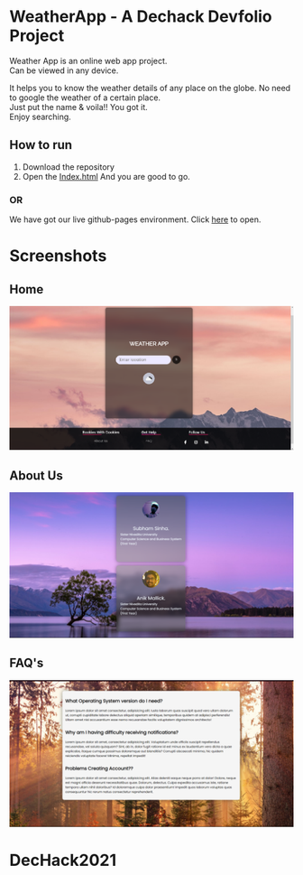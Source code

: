 # WeatherApp - A Dechack Devfolio Project
Weather App is an online web app project.<br>
Can be viewed in any device.

It helps you to know the weather details of any place on the globe.
No need to google the weather of a certain place.<br>
Just put the name & voila!! You got it.<br>
Enjoy searching.

## How to run
1. Download the repository
2. Open the [Index.html](Index.html) And you are good to go.

<h3>OR</h3>

We have got our live github-pages environment. Click [here](https://anikribhu.github.io/WeatherApp/) to open.

# Screenshots

## Home
<img src="https://github.com/Anikribhu/WeatherApp/blob/5db6cc2410ad4ddbf5145ebef553b3b28451ac91/ScreenShot/home.png">

## About Us
<img src="https://github.com/Anikribhu/WeatherApp/blob/482b3a315733e404c8935cd4d1fbe0dbfdf79307/ScreenShot/about%20us.png">

## FAQ's
<img src="https://github.com/Anikribhu/WeatherApp/blob/482b3a315733e404c8935cd4d1fbe0dbfdf79307/ScreenShot/faq.png">

# DecHack2021

